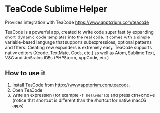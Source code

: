 # TeaCode Sublime Helper

Provides integration with TeaCode https://www.apptorium.com/teacode

TeaCode is a powerful app, created to write code super fast by expanding short, dynamic code templates into the real code. It comes with a simple variable-based language that supports subexpressions, optional patterns and filters. Creating new expanders is extremely easy.  TeaCode supports native editors (Xcode, TextMate, Coda, etc.) as well as Atom, Sublime Text, VSC and JetBrains IDEs (PHPStorm, AppCode, etc.)

## How to use it
1. Install TeaCode from https://www.apptorium.com/teacode.
2. Open TeaCode
3. Write an expression (for example `-f helloWorld`) and press ctrl+cmd+e (notice that shortcut is different than the shortcut for native macOS apps)
